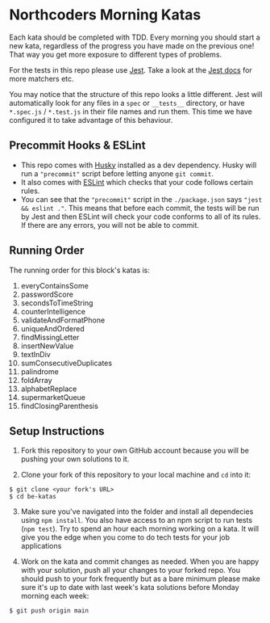 # Northcoders Morning Katas

Each kata should be completed with TDD. Every morning you should start a new kata, regardless of the progress you have made on the previous one! That way you get more exposure to different types of problems.

For the tests in this repo please use [Jest](https://jestjs.io/en/).
Take a look at the [Jest docs](https://jestjs.io/docs/en/using-matchers) for more matchers etc.

You may notice that the structure of this repo looks a little different. Jest will automatically look for any files in a `spec` or `__tests__` directory, or have `*.spec.js` / `*.test.js` in their file names and run them. This time we have configured it to take advantage of this behaviour.

## Precommit Hooks & ESLint

- This repo comes with [Husky](https://github.com/typicode/husky) installed as a dev dependency. Husky will run a `"precommit"` script before letting anyone `git commit`.
- It also comes with [ESLint](https://eslint.org/) which checks that your code follows certain rules.
- You can see that the `"precommit"` script in the `./package.json` says `"jest && eslint ."`. This means that before each commit, the tests will be run by Jest and then ESLint will check your code conforms to all of its rules. If there are any errors, you will not be able to commit.

## Running Order

The running order for this block's katas is:

1. everyContainsSome
2. passwordScore
3. secondsToTimeString
4. counterIntelligence
5. validateAndFormatPhone
6. uniqueAndOrdered
7. findMissingLetter
8. insertNewValue
9. textInDiv
10. sumConsecutiveDuplicates
11. palindrome
12. foldArray
13. alphabetReplace
14. supermarketQueue
15. findClosingParenthesis

## Setup Instructions

1. Fork this repository to your own GitHub account because you will be pushing your own solutions to it.

2. Clone your fork of this repository to your local machine and `cd` into it:

```
$ git clone <your fork's URL>
$ cd be-katas
```

3. Make sure you've navigated into the folder and install all dependecies using `npm install`. You also have access to an npm script to run tests (`npm test`). Try to spend an hour each morning working on a kata. It will give you the edge when you come to do tech tests for your job applications

4. Work on the kata and commit changes as needed. When you are happy with your solution, push all your changes to your forked repo. You should push to your fork frequently but as a bare minimum please make sure it's up to date with last week's kata solutions before Monday morning each week:

```
$ git push origin main
```
